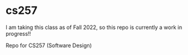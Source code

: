 # cs257
I am taking this class as of Fall 2022, so this repo is currently a work in progress!!

Repo for CS257 (Software Design)
